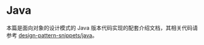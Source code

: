 # Java

本篇是面向对象的设计模式的 Java 版本代码实现的配套介绍文档，其相关代码请参考 [design-pattern-snippets/java](https://github.com/wx-chevalier/design-pattern-snippets)。
